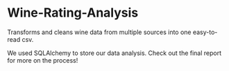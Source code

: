 # Wine-Rating-Analysis
Transforms and cleans wine data from multiple sources into one easy-to-read csv.

We used SQLAlchemy to store our data analysis. Check out the final report for more on the process!
